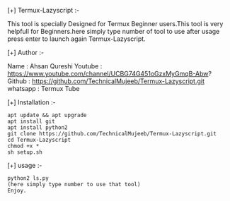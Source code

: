 

[+] Termux-Lazyscript :-
 
   This tool is specially Designed for Termux Beginner 
   users.This tool is very helpfull for Beginners.here
   simply type number of tool to use after usage press
   enter to launch again Termux-Lazyscript.

[+] Author :-

   Name : Ahsan Qureshi   Youtube : https://www.youtube.com/channel/UCBG74G451oGzxMyGmqB-Abw?
   Github : https://github.com/TechnicalMujeeb/Termux-Lazyscript.git
   whatsapp : Termux Tube   

[+] Installation :-
  
    apt update && apt upgrade
    apt install git   
    apt install python2
    git clone https://github.com/TechnicalMujeeb/Termux-Lazyscript.git
    cd Termux-Lazyscript
    chmod +x *
    sh setup.sh

[+] usage :-

    python2 ls.py
    (here simply type number to use that tool)
    Enjoy.
